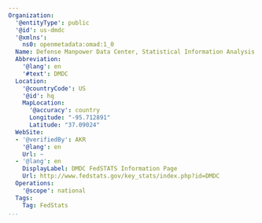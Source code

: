 ```yaml
---
Organization:
  '@entityType': public
  '@id': us-dmdc
  '@xmlns':
    ns0: openmetadata:omad:1_0
  Name: Defense Manpower Data Center, Statistical Information Analysis Division
  Abbreviation:
    '@lang': en
    '#text': DMDC
  Location:
    '@countryCode': US
    '@id': hq
    MapLocation:
      '@accuracy': country
      Longitude: "-95.712891"
      Latitude: "37.09024"
  WebSite:
  - '@verifiedBy': AKR
    '@lang': en
    Url: ~
  - '@lang': en
    DisplayLabel: DMDC FedSTATS Information Page
    Url: http://www.fedstats.gov/key_stats/index.php?id=DMDC
  Operations:
    '@scope': national
  Tags:
    Tag: FedStats
...
```

